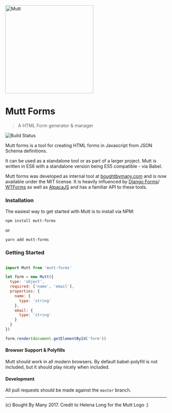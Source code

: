 <img src="https://raw.githubusercontent.com/boughtbymany/mutt-forms/master/docs/mutt.svg?sanitize=true" alt="Mutt" width="275">

# Mutt Forms

> A HTML Form generator & manager

![Build Status](https://travis-ci.org/boughtbymany/mutt-forms.svg?branch=master)

Mutt forms is a tool for creating HTML forms in Javascript
from JSON Schema definitions.

It can be used as a standalone tool or as part of a larger
project. Mutt is written in ES6 with a standalone version
being ES5 compatible - via Babel.

Mutt forms was developed as internal tool at [boughtbymany.com](https://boughtbymany.com) and is now available under the
MIT license. It is heavily influenced by [Django Forms](https://docs.djangoproject.com/en/1.10/topics/forms/)/
[WTForms](http://wtforms.readthedocs.io/en/latest/) as well as [AlpacaJS](http://www.alpacajs.org/) and has a familiar
API to these tools.


### Installation

The easiest way to get started with Mutt is to install via NPM:

`npm install mutt-forms`

or

`yarn add mutt-forms`


### Getting Started

```javascript

import Mutt from 'mutt-forms'

let form = new Mutt({
  type: 'object',
  required: ['name', 'email'],
  properties: {
    name: {
	  type: 'string'
	},
	email: {
	  type: 'string'
	}
  }
})

form.render(document.getElementById('form'))
```

#### Browser Support & Polyfills

Mutt should work in all modern browsers. By default babel-polyfill
is not included, but it should play nicely when included.

#### Development

All pull requests should be made against the `master` branch.

---

(c) Bought By Many 2017. Credit to Helena Long for the Mutt Logo :)
